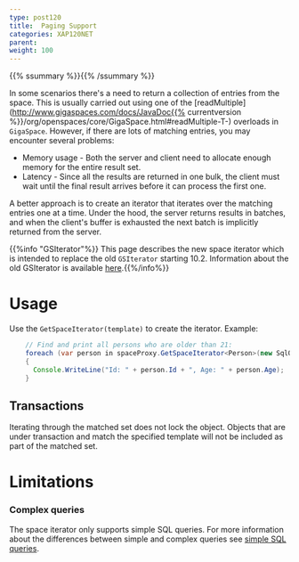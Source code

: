 ```yaml
---
type: post120
title:  Paging Support
categories: XAP120NET
parent:
weight: 100
---
```


{{% ssummary %}}{{% /ssummary %}}



In some scenarios there's a need to return a collection of entries from the space. This is usually carried out using one of the [readMultiple](http://www.gigaspaces.com/docs/JavaDoc{{% currentversion %}}/org/openspaces/core/GigaSpace.html#readMultiple-T-) overloads in `GigaSpace`. However, if there are lots of matching entries, you may encounter several problems:

* Memory usage - Both the server and client need to allocate enough memory for the entire result set.
* Latency - Since all the results are returned in one bulk, the client must wait until the final result arrives before it can process the first one.

A better approach is to create an iterator that iterates over the matching entries one at a time. Under the hood, the server returns results in batches, and when the client's buffer is exhausted the next batch is implicitly returned from the server.

{{%info "GSIterator"%}}
This page describes the new space iterator which is intended to replace the old `GSIterator` starting 10.2. Information about the old GSIterator is available [here](./query-paging-support-old.html).{{%/info%}}

# Usage


Use the `GetSpaceIterator(template)` to create the iterator. Example:


```java
    // Find and print all persons who are older than 21:
    foreach (var person in spaceProxy.GetSpaceIterator<Person>(new SqlQuery<Person>("Age > 21")))
    {
      Console.WriteLine("Id: " + person.Id + ", Age: " + person.Age);
    }
```



## Transactions

Iterating through the matched set does not lock the object. Objects that are under transaction and match the specified template will not be included as part of the matched set.

# Limitations

### Complex queries

The space iterator only supports simple SQL queries. For more information about the differences between simple and complex queries see [simple SQL queries](./query-sql.html#SimpleQueries).

